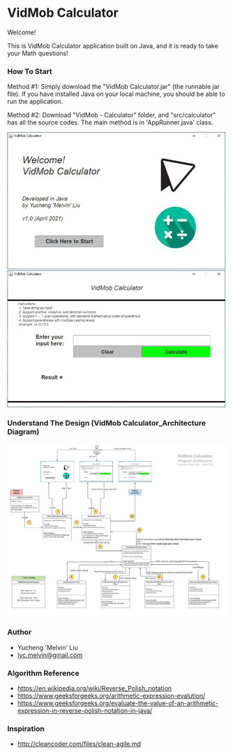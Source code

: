 # VidMob Calculator
Welcome! 

This is VidMob Calculator application built on Java, and it is ready to take your Math questions!

### How To Start
Method #1: Simply download the "VidMob Calculator.jar" (the runnable jar file). If you have installed Java on your local machine, you should be able to run the application.

Method #2: Download "VidMob - Calculator" folder, and "src/calculator" has all the source codes. The main method is in 'AppRunner.java' class.


<img src="ReadMeImages/1%20Welcome%20Window.JPG" width="500">
<img src="ReadMeImages/2%20MainWindow.JPG" width="500">

### Understand The Design (VidMob Calculator_Architecture Diagram)

<img src="ReadMeImages/Software%20Design%20Architecture%20Diagram_FINAL.jpeg" width="700">

### Author
* Yucheng 'Melvin' Liu 
* lyc.melvin@gmail.com

### Algorithm Reference
* https://en.wikipedia.org/wiki/Reverse_Polish_notation
* https://www.geeksforgeeks.org/arithmetic-expression-evalution/
* https://www.geeksforgeeks.org/evaluate-the-value-of-an-arithmetic-expression-in-reverse-polish-notation-in-java/

### Inspiration
* http://cleancoder.com/files/clean-agile.md
